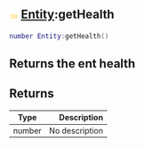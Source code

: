 ## ![shared](.gitbook/assets/shared.png) [Entity](./home/Entity):getHealth

```lua
number Entity:getHealth()
```

Returns the ent health
------
## Returns

| Type   | Description |
| ------ | ----------: |
| number | No description |


